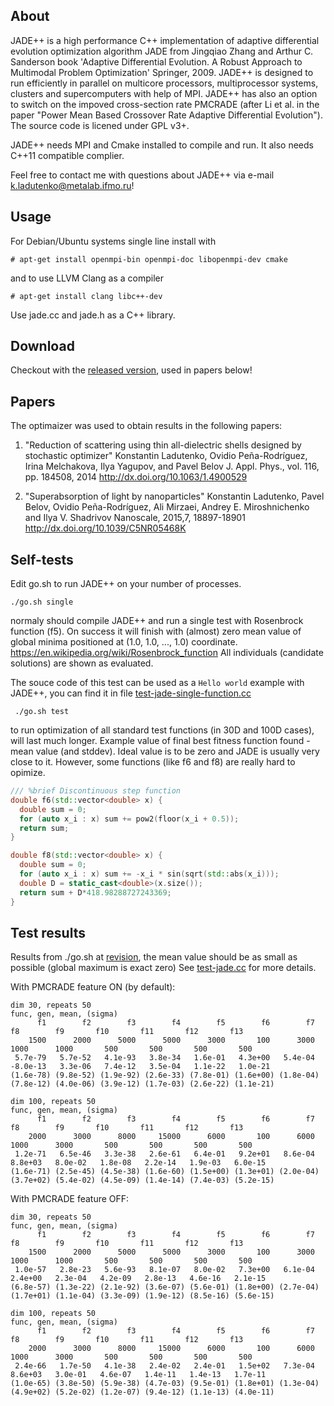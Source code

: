 About
----


JADE++ is a high performance C++ implementation of adaptive differential
evolution optimization algorithm JADE from Jingqiao Zhang and Arthur
C. Sanderson book 'Adaptive Differential Evolution. A Robust Approach
to Multimodal Problem Optimization' Springer, 2009.  JADE++ is
designed to run efficiently in parallel on multicore processors,
multiprocessor systems, clusters and supercomputers with help of
MPI. JADE++ has also an option to switch on the impoved
cross-section rate PMCRADE (after Li et al. in the paper "Power Mean
Based Crossover Rate Adaptive Differential Evolution"). The source
code is licened under GPL v3+.

JADE++ needs MPI and Cmake installed to compile and run. It also needs
C++11 compatible complier.

Feel free to contact me with questions about JADE++ via e-mail
k.ladutenko@metalab.ifmo.ru!

Usage
-----

For Debian/Ubuntu systems single line install with

    # apt-get install openmpi-bin openmpi-doc libopenmpi-dev cmake

and to use LLVM Clang as a compiler

    # apt-get install clang libc++-dev

Use jade.cc and jade.h as a C++ library.

Download
-------

Checkout with the [released version](https://github.com/kostyfisik/jade/releases/tag/1.0), used in papers below!

Papers
------

The optimaizer was used to obtain results in the following papers:

1. "Reduction of scattering using thin all-dielectric shells designed by stochastic optimizer"
   Konstantin Ladutenko, Ovidio Peña-Rodríguez, Irina Melchakova, Ilya
   Yagupov, and Pavel Belov  J. Appl. Phys., vol. 116, pp. 184508,
   2014 http://dx.doi.org/10.1063/1.4900529

2. "Superabsorption of light by nanoparticles" Konstantin Ladutenko,
   Pavel Belov, Ovidio Peña-Rodríguez, Ali Mirzaei, Andrey
   E. Miroshnichenko and Ilya V. Shadrivov  Nanoscale, 2015,7,
   18897-18901 http://dx.doi.org/10.1039/C5NR05468K

Self-tests
----------

Edit go.sh to run JADE++ on your number of processes.
 
    ./go.sh single

normaly should compile JADE++ and run a single test with Rosenbrock
function (f5). On success it will finish with (almost) zero mean value of
global minima positioned at (1.0, 1.0, ..., 1.0) coordinate.
https://en.wikipedia.org/wiki/Rosenbrock_function
All individuals (candidate solutions) are shown as
evaluated.

The souce code of this test can be used as a `Hello world` example
with JADE++, you can find it in file [test-jade-single-function.cc](https://github.com/kostyfisik/jade/blob/master/src/test-jade-single-function.cc)

     ./go.sh test

to run optimization of all standard test functions (in 30D and 100D cases), will last much longer.
Example value of final best fitness function found - mean value (and
stddev). Ideal value is to be zero and JADE is usually very
close to it. However, some functions (like f6 and f8) are really hard
to opimize.

``` C++
/// %brief Discontinuous step function
double f6(std::vector<double> x) {
  double sum = 0;
  for (auto x_i : x) sum += pow2(floor(x_i + 0.5));
  return sum;
}

double f8(std::vector<double> x) {
  double sum = 0;
  for (auto x_i : x) sum += -x_i * sin(sqrt(std::abs(x_i)));
  double D = static_cast<double>(x.size()); 
  return sum + D*418.98288727243369;
}
```

Test results
------------

Results from ./go.sh at [revision](
https://github.com/kostyfisik/jade/commit/27ebf553682405e8ee18bcaf66a5a835da21b112
), the mean value should be as small as possible (global maximum is
exact zero) See
[test-jade.cc](https://github.com/kostyfisik/jade/blob/master/src/test-jade.cc)
for more details.

With PMCRADE feature ON (by default):

```
dim 30, repeats 50
func, gen, mean, (sigma)
      f1        f2        f3        f4        f5        f6        f7        f8        f9       f10       f11       f12       f13 
    1500      2000      5000      5000      3000       100      3000      1000      1000       500       500       500       500 
 5.7e-79   5.7e-52   4.1e-93   3.8e-34   1.6e-01   4.3e+00   5.4e-04   -8.0e-13   3.3e-06   7.4e-12   3.5e-04   1.1e-22   1.0e-21 
(1.6e-78) (9.8e-52) (1.9e-92) (2.6e-33) (7.8e-01) (1.6e+00) (1.8e-04) (7.8e-12) (4.0e-06) (3.9e-12) (1.7e-03) (2.6e-22) (1.1e-21)

dim 100, repeats 50
func, gen, mean, (sigma)
      f1        f2        f3        f4        f5        f6        f7        f8        f9       f10       f11       f12       f13 
    2000      3000      8000     15000      6000       100      6000      1000      3000       500       500       500       500 
 1.2e-71   6.5e-46   3.3e-38   2.6e-61   6.4e-01   9.2e+01   8.6e-04   8.8e+03   8.0e-02   1.8e-08   2.2e-14   1.9e-03   6.0e-15 
(1.6e-71) (2.5e-45) (4.5e-38) (1.6e-60) (1.5e+00) (1.3e+01) (2.0e-04) (3.7e+02) (5.4e-02) (4.5e-09) (1.4e-14) (7.4e-03) (5.2e-15)
```

With PMCRADE feature OFF:

```
dim 30, repeats 50
func, gen, mean, (sigma)
      f1        f2        f3        f4        f5        f6        f7        f8        f9       f10       f11       f12       f13 
    1500      2000      5000      5000      3000       100      3000      1000      1000       500       500       500       500 
 1.0e-57   2.8e-23   5.6e-93   8.1e-07   8.0e-02   7.3e+00   6.1e-04   2.4e+00   2.3e-04   4.2e-09   2.8e-13   4.6e-16   2.1e-15 
(6.8e-57) (1.3e-22) (2.1e-92) (3.6e-07) (5.6e-01) (1.8e+00) (2.7e-04) (1.7e+01) (1.1e-04) (3.3e-09) (1.9e-12) (8.5e-16) (5.6e-15)

dim 100, repeats 50
func, gen, mean, (sigma)
      f1        f2        f3        f4        f5        f6        f7        f8        f9       f10       f11       f12       f13 
    2000      3000      8000     15000      6000       100      6000      1000      3000       500       500       500       500 
 2.4e-66   1.7e-50   4.1e-38   2.4e-02   2.4e-01   1.5e+02   7.3e-04   8.6e+03   3.0e-01   4.6e-07   1.4e-11   1.4e-13   1.7e-11 
(1.0e-65) (3.8e-50) (5.9e-38) (4.7e-03) (9.5e-01) (1.8e+01) (1.3e-04) (4.9e+02) (5.2e-02) (1.2e-07) (9.4e-12) (1.1e-13) (4.0e-11)

```


